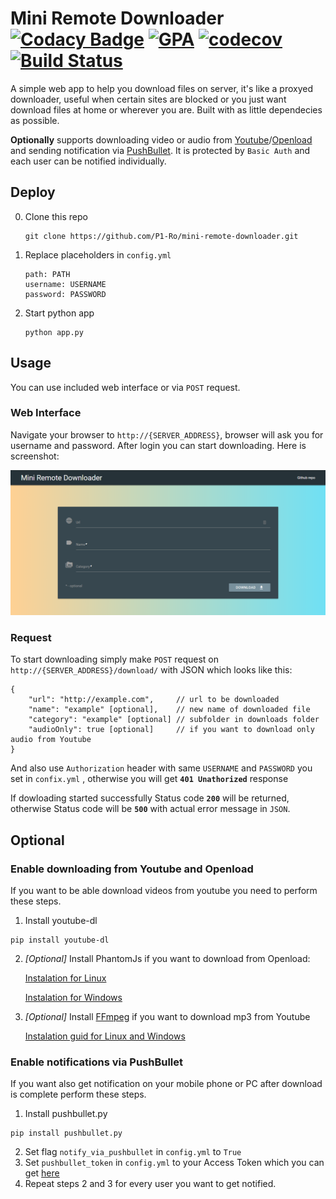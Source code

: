 # Mini Remote Downloader [![Codacy Badge](https://api.codacy.com/project/badge/Grade/661394942cb245c48732f46b255c33b3)](https://www.codacy.com/app/theglow666/mini-remote-downloader?utm_source=github.com&amp;utm_medium=referral&amp;utm_content=TheGlow666/mini-remote-downloader&amp;utm_campaign=Badge_Grade) [![GPA](https://codeclimate.com/github/P1-Ro/mini-remote-downloader.svg)](https://codeclimate.com/github/P1-Ro/mini-remote-downloader) [![codecov](https://codecov.io/gh/P1-Ro/mini-remote-downloader/branch/master/graph/badge.svg)](https://codecov.io/gh/P1-Ro/mini-remote-downloader) [![Build Status](https://travis-ci.org/P1-Ro/mini-remote-downloader.svg?branch=master)](https://travis-ci.org/P1-Ro/mini-remote-downloader) 
A simple web app to help you download files on server, it's like a proxyed downloader, useful when certain sites are blocked or you just want download files at home or wherever you are.
Built with as little dependecies as possible.

**Optionally** supports downloading video or audio from [Youtube](http://youtube.com)/[Openload](https://openload.co/) and sending notification via [PushBullet](https://www.pushbullet.com).
It is protected by `Basic Auth` and each user can be notified individually.

## Deploy

0. Clone this repo
    ```
    git clone https://github.com/P1-Ro/mini-remote-downloader.git
    ```

1. Replace placeholders in `config.yml`
    ```
    path: PATH
    username: USERNAME
    password: PASSWORD
    ```
    
2. Start python app
    ```
    python app.py
    ```
    
## Usage

You can use included web interface or via `POST` request.

### Web Interface
Navigate your browser to `http://{SERVER_ADDRESS}`, browser will ask you for username and password. After login you can start downloading.
Here is screenshot: 

![Screenshot of web interface](https://github.com/P1-Ro/mini-remote-downloader/blob/master/screenshot.png)

### Request
To start downloading simply make `POST` request on `http://{SERVER_ADDRESS}/download/` with JSON which looks like this:
```
{
    "url": "http://example.com",     // url to be downloaded
    "name": "example" [optional],    // new name of downloaded file
    "category": "example" [optional] // subfolder in downloads folder
    "audioOnly": true [optional]     // if you want to download only audio from Youtube
}
``` 
And also use `Authorization` header with same `USERNAME` and `PASSWORD` you set in `confix.yml` , otherwise you will get **`401 Unathorized`** response

If dowloading started successfully Status code **`200`** will be returned, otherwise Status code will be **`500`** with actual error message in `JSON`.

## Optional

### Enable downloading from Youtube and Openload
If you want to be able download videos from youtube you need to perform these steps.

 1) Install youtube-dl
 ```
 pip install youtube-dl
 ```
 2) _[Optional]_ Install PhantomJs if you want to download from Openload:
    
    [Instalation for Linux](https://gist.github.com/julionc/7476620)
    
    [Instalation for Windows](https://www.joecolantonio.com/2014/10/14/how-to-install-phantomjs/)
    
 3) _[Optional]_ Install [FFmpeg](https://www.ffmpeg.org/) if you want to download mp3 from Youtube
 
    [Instalation guid for Linux and Windows](https://github.com/adaptlearning/adapt_authoring/wiki/Installing-FFmpeg)
   
 
 
 ### Enable notifications via PushBullet
 If you want also get notification on your mobile phone or PC after download is complete perform these steps.
 
 1) Install pushbullet.py
 ```
 pip install pushbullet.py
 ``` 
 2) Set flag `notify_via_pushbullet` in `config.yml` to `True`
 3) Set `pushbullet_token` in `config.yml` to your Access Token which you can get [here](https://www.pushbullet.com/#settings)
 4) Repeat steps 2 and 3 for every user you want to get notified.
